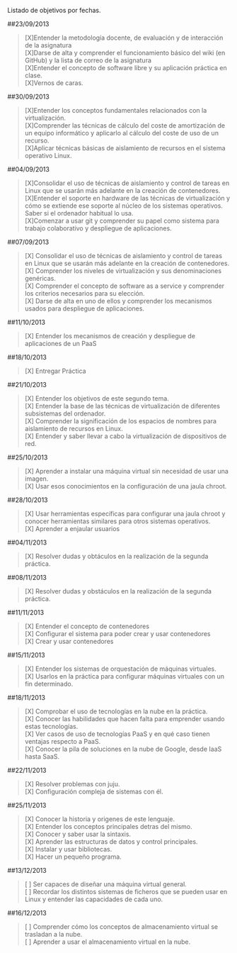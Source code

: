 Listado de objetivos por fechas.

##23/09/2013

>[X]Entender la metodología docente, de evaluación y de interacción de la asignatura  
>[X]Darse de alta y comprender el funcionamiento básico del wiki (en GitHub) y la lista de correo de la asignatura  
>[X]Entender el concepto de software libre y su aplicación práctica en clase.  
>[X]Vernos de caras.  

##30/09/2013

>[X]Entender los conceptos fundamentales relacionados con la virtualización.  
>[X]Comprender las técnicas de cálculo del coste de amortización de un equipo informático y aplicarlo al cálculo del coste de uso de un recurso.  
>[X]Aplicar técnicas básicas de aislamiento de recursos en el sistema operativo Linux.  

##04/09/2013

>[X]Consolidar el uso de técnicas de aislamiento y control de tareas en Linux que se usarán más adelante en la creación de contenedores.  
>[X]Entender el soporte en hardware de las técnicas de virtualización y cómo se extiende ese soporte al núcleo de los sistemas operativos. Saber si el ordenador habitual lo usa.  
>[X]Comenzar a usar git y comprender su papel como sistema para trabajo colaborativo y despliegue de aplicaciones.  

##07/09/2013

>[X] Consolidar el uso de técnicas de aislamiento y control de tareas en Linux que se usarán más adelante en la creación de contenedores.  
>[X] Comprender los niveles de virtualización y sus denominaciones genéricas.  
>[X] Comprender el concepto de software as a service y comprender los criterios necesarios para su elección.  
>[X] Darse de alta en uno de ellos y comprender los mecanismos usados para despliegue de aplicaciones.  

##11/10/2013

>[X] Entender los mecanismos de creación y despliegue de aplicaciones de un PaaS  

##18/10/2013

>[X] Entregar Práctica

##21/10/2013

>[X] Entender los objetivos de este segundo tema.  
>[X] Entender la base de las técnicas de virtualización de diferentes subsistemas del ordenador.  
>[X] Comprender la significación de los espacios de nombres para aislamiento de recursos en Linux.  
>[X] Entender y saber llevar a cabo la virtualización de dispositivos de red.  

##25/10/2013

>[X] Aprender a instalar una máquina virtual sin necesidad de usar una imagen.  
>[X] Usar esos conocimientos en la configuración de una jaula chroot.

##28/10/2013

>[X] Usar herramientas específicas para configurar una jaula chroot y conocer herramientas similares para otros sistemas operativos.  
>[X] Aprender a enjaular usuarios  


##04/11/2013

>[X] Resolver dudas y obtáculos en la realización de la segunda práctica. 

##08/11/2013

>[X] Resolver dudas y obstáculos en la realización de la segunda práctica.

##11/11/2013

>[X] Entender el concepto de contenedores  
>[X] Configurar el sistema para poder crear y usar contenedores  
>[X] Crear y usar contenedores

##15/11/2013

>[X] Entender los sistemas de orquestación de máquinas virtuales.  
>[X] Usarlos en la práctica para configurar máquinas virtuales con un fin determinado.

##18/11/2013

>[X] Comprobar el uso de tecnologías en la nube en la práctica.  
>[X] Conocer las habilidades que hacen falta para emprender usando estas tecnologías.  
>[X] Ver casos de uso de tecnologías PaaS y en qué caso tienen ventajas respecto a PaaS.  
>[X] Conocer la pila de soluciones en la nube de Google, desde IaaS hasta SaaS.

##22/11/2013

>[X] Resolver problemas con juju.  
>[X] Configuración compleja de sistemas con él.  

##25/11/2013  

>[X] Conocer la historia y origenes de este lenguaje.  
>[X] Entender los conceptos principales detras del mismo.  
>[X] Conocer y saber usar la sintaxis.  
>[X] Aprender las estructuras de datos y control principales.  
>[X] Instalar y usar bibliotecas.  
>[X] Hacer un pequeño programa.  


##13/12/2013  

>[ ] Ser capaces de diseñar una máquina virtual general.  
>[ ]  Recordar los distintos sistemas de ficheros que se pueden usar en Linux y entender las capacidades de cada uno.  

##16/12/2013  

>[ ] Comprender cómo los conceptos de almacenamiento virtual se trasladan a la nube.  
>[ ] Aprender a usar el almacenamiento virtual en la nube.  
